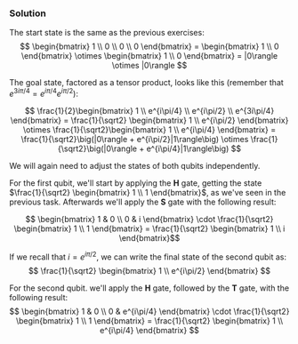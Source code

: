 ﻿### Solution

The start state is the same as the previous exercises:
$$ \begin{bmatrix} 1 \\ 0 \\ 0 \\ 0 \end{bmatrix} = \begin{bmatrix} 1 \\ 0 \end{bmatrix} \otimes \begin{bmatrix} 1 \\ 0 \end{bmatrix} = |0\rangle \otimes |0\rangle $$

The goal state, factored as a tensor product, looks like this (remember that $e^{3i\pi/4} = e^{i\pi/4} e^{i\pi/2}$):

$$ \frac{1}{2}\begin{bmatrix} 1 \\ e^{i\pi/4} \\ e^{i\pi/2} \\ e^{3i\pi/4} \end{bmatrix} 
= \frac{1}{\sqrt2} \begin{bmatrix} 1 \\ e^{i\pi/2} \end{bmatrix} \otimes \frac{1}{\sqrt2}\begin{bmatrix} 1 \\ e^{i\pi/4} \end{bmatrix} 
= \frac{1}{\sqrt2}\big(|0\rangle + e^{i\pi/2}|1\rangle\big) \otimes \frac{1}{\sqrt2}\big(|0\rangle + e^{i\pi/4}|1\rangle\big) $$

We will again need to adjust the states of both qubits independently.

For the first qubit, we'll start by applying the **H** gate, getting the state $\frac{1}{\sqrt2} \begin{bmatrix} 1 \\ 1 \end{bmatrix}$, as we've seen in the previous task. Afterwards we'll apply the **S** gate with the following result:

$$ \begin{bmatrix} 1 & 0 \\ 0 & i \end{bmatrix} \cdot \frac{1}{\sqrt2} \begin{bmatrix} 1 \\ 1 \end{bmatrix} = \frac{1}{\sqrt2} \begin{bmatrix} 1 \\ i \end{bmatrix}$$

If we recall that $i = e^{i\pi/2}$, we can write the final state of the second qubit as:
$$ \frac{1}{\sqrt2} \begin{bmatrix} 1 \\ e^{i\pi/2} \end{bmatrix} $$

For the second qubit. we'll apply the **H** gate, followed by the **T** gate, with the following result:
$$ \begin{bmatrix} 1 & 0 \\ 0 & e^{i\pi/4} \end{bmatrix} \cdot \frac{1}{\sqrt2} \begin{bmatrix} 1 \\ 1 \end{bmatrix} = \frac{1}{\sqrt2} \begin{bmatrix} 1 \\ e^{i\pi/4} \end{bmatrix} $$
